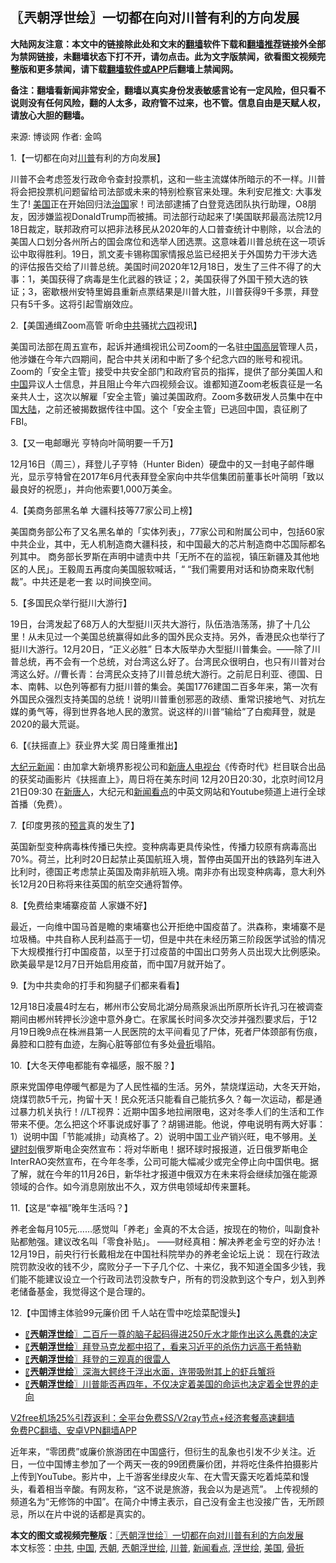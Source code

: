  <h2>〖兲朝浮世绘〗一切都在向对川普有利的方向发展</h2> <p class="notice"><b>大陆网友注意：本文中的链接除此处和文末的<a href="https://github.com/bannedbook/fanqiang" >翻墙</a>软件下载和<a href="https://github.com/killgcd/justmysocks/blob/master/README.md">翻墙推荐</a>链接外全部为禁网链接，未翻墙状态下打不开，请勿点击。此为文字版禁闻，欲看图文视频完整版和更多禁闻，请下载<a href="https://github.com/bannedbook/fanqiang">翻墙软件或APP</a>后翻墙上禁闻网。</p><p>备注：翻墙看新闻非常安全，翻墙以真实身份发表敏感言论有一定风险，但只看不说则没有任何风险，翻的人太多，政府管不过来，也不管。信息自由是天赋人权，请放心大胆的翻墙。</b></p>  <div class="entry"> <p>来源:&nbsp;博谈网                            作者:&nbsp;金鸣                           </p> <p>1.【一切都在向对<a href="https://www.bannedbook.org/bnews/tag/%e5%b7%9d%e6%99%ae/" class="st_tag internal_tag" rel="tag" title="标签 川普 下的日志">川普</a>有利的方向发展】</p> <p></p> <p>川普不会考虑签发行政命令查封投票机，这和一些主流媒体所暗示的不一样。川普将会把投票机问题留给司法部或未来的特别检察官来处理。朱利安尼推文: 大事发生了! <a href="https://www.bannedbook.org/bnews/tag/%e7%be%8e%e5%9b%bd/" class="st_tag internal_tag" rel="tag" title="标签 美国 下的日志">美国</a>正在开始回归法<span class='wp_keywordlink'><a href="https://www.bannedbook.org/forum24/topic8925.html" title="《治国大道》" target="_blank">治国</a></span>家！司法部逮捕了白登竞选团队执行助理，O8朋友，因涉嫌监视DonaldTrump而被捕。司法部行动起来了!美国联邦最高法院12月18日裁定，联邦政府可以把非法移民从2020年的人口普查统计中剔除，以合法的美国人口划分各州所占的国会席位和选举人团选票。这意味着川普总统在这一项诉讼中取得胜利。19日，凯文麦卡锡称国家情报总监已经把关于外国势力干涉大选的评估报告交给了川普总统。美国时间2020年12月18日，发生了三件不得了的大事：1，美国获得了病毒是生化武器的铁证；2，美国获得了外国干预大选的铁证；3，密歇根州安特里姆县重新点票结果是川普大胜，川普获得9千多票，拜登只有5千多。这将引起雪崩效应。</p> <p>2.【美国通缉Zoom高管 听命<a href="https://www.bannedbook.org/bnews/tag/%e4%b8%ad%e5%85%b1/" class="st_tag internal_tag" rel="tag" title="标签 中共 下的日志">中共</a>骚扰<span class='wp_keywordlink'><a href="https://www.bannedbook.org/forum2/topic2509.html" title="《中国六四真相》" target="_blank">六四</a></span>视讯】</p> <p></p> <p>美国司法部在周五宣布，起诉并通缉视讯公司Zoom的一名驻<span class='wp_keywordlink_affiliate'><a href="https://www.bannedbook.org/" title="中国" target="_blank">中国</a></span><span class='wp_keywordlink_affiliate'><a href="https://www.bannedbook.org/bnews/ccpdope/" title="中共高层内幕" target="_blank">高层</a></span>管理人员，他涉嫌在今年六四期间，配合中共关闭和中断了多个纪念六四的账号和视讯。Zoom的「安全主管」接受中共安全部门和政府官员的指挥，提供了部分美国人和<a href="https://www.bannedbook.org/bnews/tag/%E4%B8%AD%E5%9B%BD/" class="st_tag internal_tag" rel="tag" title="标签 中国 下的日志">中国</a>异议人士信息，并且阻止今年六四视频会议。谁都知道Zoom老板袁征是一名亲共人士，这次以解雇「安全主管」骗过美国政府。Zoom多数研发人员集中在中国<span class='wp_keywordlink_affiliate'><a href="https://www.bannedbook.org/" title="大陆" target="_blank">大陆</a></span>，之前还被揭数据传往中国。这个「安全主管」已逃回中国，袁征刷了FBI。</p> <p>3.【又一电邮曝光 亨特向叶简明要一千万】</p> <p></p>  <p>12月16日（周三），拜登儿子亨特（Hunter Biden）硬盘中的又一封电子邮件曝光，显示亨特曾在2017年6月代表拜登全家向中共华信集团前董事长叶简明「致以最良好的祝愿」，并向他索要1,000万美金。</p> <p>4.【美商务部黑名单 大疆科技等77家公司上榜】</p> <p></p> <p>美国商务部公布了又名黑名单的「实体列表」，77家公司和附属公司中，包括60家中共企业，其中，无人机制造商大疆科技，和中国最大的芯片制造商中芯国际都名列其中。 商务部长罗斯在声明中谴责中共「无所不在的监视，镇压新疆及其他地区的人民」。王毅周五再度向美国服软喊话，“ “我们需要用对话和协商来取代制裁”。中共还是老一套 以时间换空间。</p> <p>5.【多国民众举行挺川大游行】</p> <p></p> <p>19日，台湾发起了68万人的大型挺川灭共大游行，队伍浩浩荡荡，排了十几公里！从未见过一个美国总统赢得如此多的国外民众支持。另外，香港民众也举行了挺川大游行。12月20日，“正义必胜” 日本大阪举办大型挺川普集会。——除了川普总统，再不会有一个总统，对台湾这么好了。台湾民众很明白，也只有川普对台湾这么好。//曹长青：台湾民众支持了川普总统大游行。之前尼日利亚、德国、日本、南韩、以色列等都有力挺川普的集会。美国1776建国二百多年来，第一次有外国民众强烈支持美国的总统！说明川普重创邪恶的政绩、重常识接地气、对抗左媒的勇气等，得到世界各地人民的激赏。说这样的川普“输给”了白痴拜登，就是2020的最大荒诞。</p> <p>6.【《扶摇直上》获业界大奖 周日隆重推出】</p> <p></p>  <p><span class='wp_keywordlink_affiliate'><a href="http://www.epochtimes.com/" title="大纪元" target="_blank">大纪元</a></span><span class='wp_keywordlink_affiliate'><a href="https://www.bannedbook.org/" title="新闻">新闻</a></span>：由加拿大新境界影视公司和<span class='wp_keywordlink_affiliate'><a href="https://www.ntdtv.com/" title="新唐人电视台" target="_blank">新唐人电视台</a></span>《传奇时代》栏目联合出品的获奖动画影片《扶摇直上》，周日将在美东时间 12月20日20:30，北京时间12月21日09:30 在<span class='wp_keywordlink_affiliate'><a href="https://www.ntdtv.com/" title="新唐人">新唐人</a></span>，大纪元和<a href="https://www.bannedbook.org/bnews/tag/%e6%96%b0%e9%97%bb%e7%9c%8b%e7%82%b9/" class="st_tag internal_tag" rel="tag" title="标签 新闻看点 下的日志">新闻看点</a>的中英文网站和Youtube频道上进行全球首播（免费）。</p> <p>7.【印度男孩的<span class='wp_keywordlink'><a href="https://www.bannedbook.org/forum5/" title="预言玄学禁书下载" rel="nofollow">预言</a></span>真的发生了】</p> <p></p> <p>英国新型变种病毒株传播已失控。变种病毒更具传染性，传播力较原有病毒高出70%。荷兰，比利时20日起禁止英国航班入境，暂停由英国开出的铁路列车进入比利时，德国正考虑禁止英国及南非航班入境。南非亦有出现变种病毒，意大利外长12月20日称将来往英国的航空交通将暂停。</p> <p>8.【免费给柬埔寨疫苗 人家嫌不好】</p> <p></p> <p>最近，一向维中国马首是瞻的柬埔寨也公开拒绝中国疫苗了。洪森称，柬埔寨不是垃圾桶。中共自称人民利益高于一切，但是中共在未经历第三阶段医学试验的情况下大规模推行打中国疫苗，以至于打过疫苗的中国出口劳务人员出现大比例感染。欧美最早是12月7日开始启用疫苗，而中国7月就开始了。</p> <p>9.【为中共卖命的打手和狗腿子们都来看看】</p> <p></p>  <p>12月18日凌晨4时左右，郴州市公安局北湖分局燕泉派出所原所长许孔习在被调查期间由郴州转押长沙途中意外身亡。在家属长时间多次交涉并强烈要求后，于12月19日晚9点在株洲县第一人民医院的太平间看见了尸体，死者尸体颈部有伤痕，鼻腔和口腔有血迹，左胸心脏等部位有多处<a href="https://www.bannedbook.org/bnews/tag/%E9%AA%A8%E6%8A%98/" class="st_tag internal_tag" rel="tag" title="标签 骨折 下的日志">骨折</a>塌陷。</p> <p>10.【大冬天停电都能有幸福感，服不服？】</p> <p></p> <p>原来党国停电停暖气都是为了人民性福的生活。另外，禁烧煤运动，大冬天开始，烧煤罚款5千元，拘留十天！民众死活只能看自己能抗多久？每一次运动，都是通过暴力机关执行！//LT视界：近期中国多地拉闸限电，这对冬季人们的生活和工作带来不便。怎么把这个坏事说成好事了？胡锡进能。他说，停电说明有两大好事：1）说明中国「节能减排」动真格了。2）说明中国工业产销兴旺，电不够用。<span class='wp_keywordlink'><a href="https://www.bannedbook.org/forum2/topic151.html" title="关键时刻：李鹏日记" target="_blank">关键时刻</a></span>俄罗斯电企突然宣布：将对华断电！据环球时报报道，近日俄罗斯电企InterRAO突然宣布，在今年冬季，公司可能大幅减少或完全停止向中国供电。据了解，就在今年的11月26日，新华社才报道中俄双方在未来将会继续加强在能源领域的合作。如今消息刚放出不久，双方供电领域却传来噩耗。</p> <p>11.【这是“幸福”晚年生活吗？】</p> <p></p> <p>养老金每月105元&#8230;&#8230;感觉叫「养老」金真的不太合适，按现在的物价，叫副食补贴都勉强。建议改名叫「零食补贴」。 ——财经真相：解决养老金亏空的好办法！12月19日，前央行行长戴相龙在中国社科院举办的养老金论坛上说： 现在行政法院罚款没收的钱不少，腐败分子一下子几个亿、十来亿，我不知道全国多少钱，我们能不能建议设立一个行政司法罚没款专户，所有的罚没款到这个专户，划入到养老储备基金，我觉得这个是合理的。</p> <p>12.【中国博主体验99元廉价团 千人站在雪中吃烩菜配馒头】</p> <p></p>  <ul class='op-related-articles' title='相关阅读'> <li><a href='https://www.bannedbook.org/bnews/ssgc/20201219/1450659.html' target='_blank'>〖<b>兲朝浮世绘</b>〗二百斤一尊的脑子起码得进250斤水才能作出这么愚蠢的决定</a></li> <li><a href='https://www.bannedbook.org/bnews/ssgc/20201218/1450032.html' target='_blank'>〖<b>兲朝浮世绘</b>〗拜登马克龙都中招了，看来习近平的杀伤力远高于希特勒</a></li> <li><a href='https://www.bannedbook.org/bnews/ssgc/20201217/1449378.html' target='_blank'>〖<b>兲朝浮世绘</b>〗拜登的三观真的很雷人</a></li> <li><a href='https://www.bannedbook.org/bnews/ssgc/20201216/1448469.html' target='_blank'>〖<b>兲朝浮世绘</b>〗深海大鳄终于浮出水面，连带吸附其上的虾兵蟹将</a></li> <li><a href='https://www.bannedbook.org/bnews/ssgc/20201215/1447841.html' target='_blank'>〖<b>兲朝浮世绘</b>〗川普能否再四年，不仅决定着美国的命运也决定着全世界的走向</a></li> </ul> <p class="texttj"> <a href="https://github.com/bannedbook/fanqiang/wiki/V2ray%E6%9C%BA%E5%9C%BA" target="_blank">V2free机场25%引荐返利：全平台免费SS/V2ray节点+经济套餐高速翻墙</a><br/> <a href="https://github.com/bannedbook/fanqiang/wiki/%E7%A6%81%E9%97%BB%E7%BD%91%E5%AE%89%E5%8D%93%E7%BF%BB%E5%A2%99%E6%96%B0%E9%97%BBAPP" target="_blank">免费PC翻墙、安卓VPN翻墙APP</a></p><p>近年来，“零团费”或廉价旅游团在中国盛行，但衍生的乱象也引发不少关注。近日，一位中国博主参加了一个两天一夜的99团费廉价团，并将吃住条件拍摄影片上传到YouTube。影片中，上千游客坐绿皮火车、在大雪天露天吃着炖菜和馒头，看着相当辛酸。有网友称，“这不说是旅游，我会以为是逃荒”。 上传视频的频道名为“无修饰的中国”。在简介中博主表示，自己没有金主也没接广告，无所顾忌，所以在片中说的话都是真实的。</p><a name='sharetosocial'></a>       <div><b>本文的图文或视频完整版</b>：<a href='https://www.bannedbook.org/bnews/ssgc/20201221/1451859.html'>〖兲朝浮世绘〗一切都在向对川普有利的方向发展</a></div>  </div><!--END ENTRY--> <div class="postfooter"> <div>本文标签：<a href="https://www.bannedbook.org/bnews/tag/%e4%b8%ad%e5%85%b1/" rel="tag">中共</a>, <a href="https://www.bannedbook.org/bnews/tag/%E4%B8%AD%E5%9B%BD/" rel="tag">中国</a>, <a href="https://www.bannedbook.org/bnews/tag/%e5%85%b2%e6%9c%9d/" rel="tag">兲朝</a>, <a href="https://www.bannedbook.org/bnews/tag/%e5%85%b2%e6%9c%9d%e6%b5%ae%e4%b8%96%e7%bb%98/" rel="tag">兲朝浮世绘</a>, <a href="https://www.bannedbook.org/bnews/tag/%e5%b7%9d%e6%99%ae/" rel="tag">川普</a>, <a href="https://www.bannedbook.org/bnews/tag/%e6%96%b0%e9%97%bb%e7%9c%8b%e7%82%b9/" rel="tag">新闻看点</a>, <a href="https://www.bannedbook.org/bnews/tag/%E6%B5%AE%E4%B8%96%E7%BB%98/" rel="tag">浮世绘</a>, <a href="https://www.bannedbook.org/bnews/tag/%e7%be%8e%e5%9b%bd/" rel="tag">美国</a>, <a href="https://www.bannedbook.org/bnews/tag/%E9%AA%A8%E6%8A%98/" rel="tag">骨折</a></div>  </div><!--END POSTFOOTER--> 